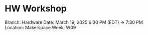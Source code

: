 # HW Workshop

Branch: Hardware
Date: March 19, 2025 6:30 PM (EDT) → 7:30 PM
Location: Makerspace
Week: W09